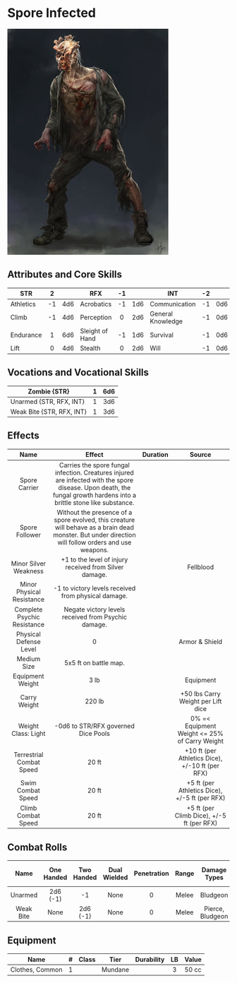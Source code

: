 # Spore Infected

![img](SporeInfected.png)

## Attributes and Core Skills

| STR       | 2 |    | RFX             | -1 |    | INT               | -2 |    |
| --------- | :-: | :-: | --------------- | :-: | :-: | ----------------- | :-: | :-: |
| Athletics | -1 | 4d6 | Acrobatics      | -1 | 1d6 | Communication     | -1 | 0d6 |
| Climb     | -1 | 4d6 | Perception      | 0 | 2d6 | General Knowledge | -1 | 0d6 |
| Endurance | 1 | 6d6 | Sleight of Hand | -1 | 1d6 | Survival          | -1 | 0d6 |
| Lift      | 0 | 4d6 | Stealth         | 0 | 2d6 | Will              | -1 | 0d6 |

## Vocations and Vocational Skills

| Zombie {STR}              | 1 | 6d6 |
| ------------------------- | :-: | :-: |
| Unarmed {STR, RFX, INT}   | 1 | 3d6 |
| Weak Bite {STR, RFX, INT} | 1 | 3d6 |

## Effects

|            Name            |                                                                                Effect                                                                                | Duration |                      Source                      |
| :-------------------------: | :-------------------------------------------------------------------------------------------------------------------------------------------------------------------: | :------: | :----------------------------------------------: |
|        Spore Carrier        | Carries the spore fungal infection. Creatures injured are infected with the spore disease. Upon death, the fungal growth hardens into a brittle stone like substance. |          |                                                  |
|       Spore Follower       |          Without the presence of a spore evolved, this creature will behave as a brain dead monster. But under direction will follow orders and use weapons.          |          |                                                  |
|    Minor Silver Weakness    |                                                        +1 to the level of injury received from Silver damage.                                                        |          |                    Fellblood                    |
|  Minor Physical Resistance  |                                                         -1 to victory levels received from physical damage.                                                         |          |                                                  |
| Complete Psychic Resistance |                                                         Negate victory levels received from  Psychic damage.                                                         |          |                                                  |
|   Physical Defense Level   |                                                                                   0                                                                                   |          |                  Armor & Shield                  |
|         Medium Size         |                                                                         5x5 ft on battle map.                                                                         |          |                                                  |
|      Equipment Weight      |                                                                                 3 lb                                                                                 |          |                    Equipment                    |
|        Carry Weight        |                                                                                220 lb                                                                                |          |        +50 lbs Carry Weight per Lift dice        |
|     Weight Class: Light     |                                                                  -0d6 to STR/RFX governed Dice Pools                                                                  |          |  0% =< Equipment Weight <= 25% of Carry Weight  |
|  Terrestrial Combat Speed  |                                                                                 20 ft                                                                                 |          | +10 ft (per Athletics Dice), +/-10 ft (per RFX) |
|      Swim Combat Speed      |                                                                                 20 ft                                                                                 |          |  +5 ft (per Athletics Dice), +/-5 ft (per RFX)  |
|     Climb Combat Speed     |                                                                                 20 ft                                                                                 |          |    +5 ft (per Climb Dice), +/-5 ft (per RFX)    |

## Combat Rolls

|   Name   | One<br />Handed | Two<br />Handed | Dual<br />Wielded | Penetration | Range | Damage<br />Types | Engageable<br />Opponents | Area Of<br />Effect | Resource<br />Class |
| :-------: | :-------------: | :-------------: | :---------------: | :---------: | :---: | :---------------: | :-----------------------: | :-----------------: | :-----------------: |
|  Unarmed  |  2d6<br />(-1)  |       -1       |       None       |      0      | Melee |     Bludgeon     |           Rapid           |        None        |        None        |
| Weak Bite |      None      |  2d6<br />(-1)  |       None       |      0      | Melee | Pierce, Bludgeon |        Rapid Max 2        |        None        |        None        |

## Equipment

| Name            | # | Class |  Tier  | Durability | LB | Value |
| --------------- | :-: | :---: | :-----: | :--------: | :-: | :---: |
| Clothes, Common | 1 |      | Mundane |            | 3 | 50 cc |
